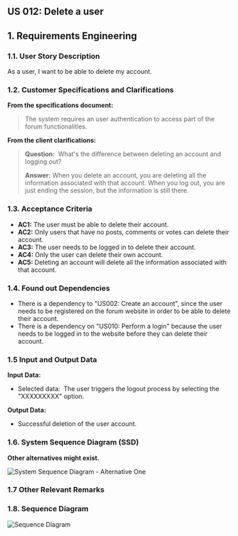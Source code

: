 ## US 012: Delete a user

## 1. Requirements Engineering

### 1.1. User Story Description

As a user, I want to be able to delete my account.

### 1.2. Customer Specifications and Clarifications

**From the specifications document:**

> The system requires an user authentication to access part of the forum functionalities.

**From the client clarifications:**

> **Question:** 
> What's the difference between deleting an account and logging out?
>
> **Answer:**
> When you delete an account, you are deleting all the information associated with that account. When you log out, you are just ending the session, but the information is still there.

### 1.3. Acceptance Criteria

- **AC1:** The user must be able to delete their account.
- **AC2:** Only users that have no posts, comments or votes can delete their account.
- **AC3:** The user needs to be logged in to delete their account.
- **AC4:** Only the user can delete their own account.
- **AC5:** Deleting an account will delete all the information associated with that account.

### 1.4. Found out Dependencies

- There is a dependency to "US002: Create an account", since the user needs to be registered on the forum website in order to be able to delete their account.
- There is a dependency on "US010: Perform a login" because the user needs to be logged in to the website before they can delete their account.

### 1.5 Input and Output Data

**Input Data:**

- Selected data: 
  The user triggers the logout process by selecting the "XXXXXXXXX" option.

**Output Data:**

- Successful deletion of the user account.

### 1.6. System Sequence Diagram (SSD)

**Other alternatives might exist.**

![System Sequence Diagram - Alternative One](svg/us012-system-sequence-diagram.svg)

### 1.7 Other Relevant Remarks

### 1.8. Sequence Diagram

![Sequence Diagram](../svg/us012-sequence-diagram.svg)
